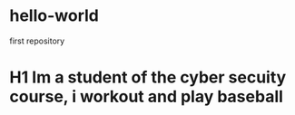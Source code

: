 # hello-world
first repository 
# H1 Im a student of the cyber secuity course, i workout and play baseball 
